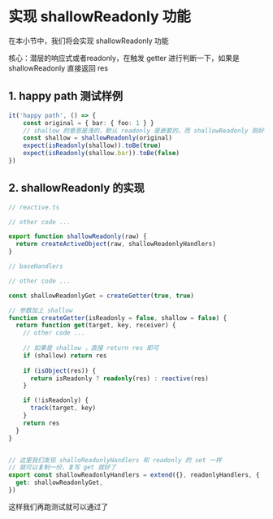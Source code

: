 # 实现 shallowReadonly 功能

在本小节中，我们将会实现 shallowReadonly 功能

核心：潜层的响应式或者readonly，在触发 getter 进行判断一下，如果是 shallowReadonly 直接返回 res

## 1. happy path 测试样例

```ts
it('happy path', () => {
    const original = { bar: { foo: 1 } }
    // shallow 的意思是浅的，默认 readonly 是嵌套的，而 shallowReadonly 刚好相反
    const shallow = shallowReadonly(original)
    expect(isReadonly(shallow)).toBe(true)
    expect(isReadonly(shallow.bar)).toBe(false)
})
```

## 2. shallowReadonly 的实现

```ts
// reactive.ts

// other code ...

export function shallowReadonly(raw) {
  return createActiveObject(raw, shallowReadonlyHandlers)
}
```

```ts
// baseHandlers

// other code ...

const shallowReadonlyGet = createGetter(true, true)

// 参数加上 shallow
function createGetter(isReadonly = false, shallow = false) {
  return function get(target, key, receiver) {
    // other code ...
      
    // 如果是 shallow ，直接 return res 即可
    if (shallow) return res
		
    if (isObject(res)) {
      return isReadonly ? readonly(res) : reactive(res)
    }

    if (!isReadonly) {
      track(target, key)
    }
    return res
  }
}


// 这里我们发现 shalloReadonlyHandlers 和 readonly 的 set 一样
// 就可以复制一份，复写 get 就好了
export const shallowReadonlyHandlers = extend({}, readonlyHandlers, {
  get: shallowReadonlyGet,
})

```

这样我们再跑测试就可以通过了